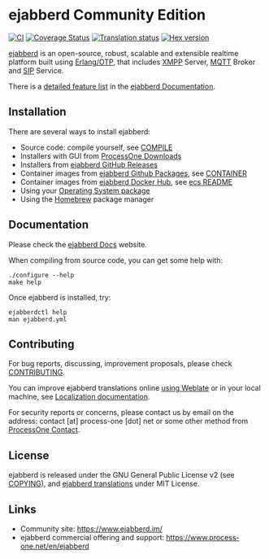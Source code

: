 ejabberd Community Edition
==========================

[![CI](https://github.com/processone/ejabberd/actions/workflows/ci.yml/badge.svg)](https://github.com/processone/ejabberd/actions/workflows/ci.yml)
[![Coverage Status](https://coveralls.io/repos/github/processone/ejabberd/badge.svg?branch=master "Coverage in coveralls.io")](https://coveralls.io/github/processone/ejabberd?branch=master)
[![Translation status](https://hosted.weblate.org/widgets/ejabberd/-/ejabberd-po/svg-badge.svg "Translation status in Weblate")](https://hosted.weblate.org/projects/ejabberd/ejabberd-po/)
[![Hex version](https://img.shields.io/hexpm/v/ejabberd.svg "Hex version")](https://hex.pm/packages/ejabberd)

[ejabberd][home] is an open-source,
robust, scalable and extensible realtime platform built using [Erlang/OTP][erlang],
that includes [XMPP][xmpp] Server, [MQTT][mqtt] Broker and [SIP][sip] Service.

There is a [detailed feature list][features] in the [ejabberd Documentation][docs].

[home]: https://ejabberd.im/
[erlang]: https://www.erlang.org/
[xmpp]: https://xmpp.org/
[mqtt]: https://mqtt.org/
[sip]: https://en.wikipedia.org/wiki/Session_Initiation_Protocol
[docs]: https://docs.ejabberd.im
[features]: https://docs.ejabberd.im/admin/introduction/


Installation
------------

There are several ways to install ejabberd:
* Source code: compile yourself, see [COMPILE](COMPILE.md)
* Installers with GUI from [ProcessOne Downloads][p1dl]
* Installers from [ejabberd GitHub Releases][ghr]
* Container images from [ejabberd Github Packages][ghp], see [CONTAINER](CONTAINER.md)
* Container images from [ejabberd Docker Hub][dhecs], see [ecs README][edhreadme]
* Using your [Operating System package][osp]
* Using the [Homebrew][hb] package manager

[p1dl]: https://www.process-one.net/en/ejabberd/downloads/
[ghr]: https://github.com/processone/ejabberd/releases
[osp]: https://docs.ejabberd.im/admin/installation/#operating-system-packages
[ghp]: https://github.com/processone/ejabberd/pkgs/container/ejabberd
[dhecs]: https://hub.docker.com/r/ejabberd/ecs/
[edhreadme]: https://github.com/processone/docker-ejabberd/tree/master/ecs#readme
[hb]: https://docs.ejabberd.im/admin/installation/#homebrew


Documentation
-------------

Please check the [ejabberd Docs][docs] website.

When compiling from source code, you can get some help with:

    ./configure --help
    make help

Once ejabberd is installed, try:

    ejabberdctl help
    man ejabberd.yml


Contributing
------------

For bug reports, discussing, improvement proposals, please check
[CONTRIBUTING](CONTRUBUTING.md).

You can improve ejabberd translations online
[using Weblate](https://hosted.weblate.org/projects/ejabberd/ejabberd-po/)
or in your local machine, see
[Localization documentation](https://docs.ejabberd.im/developer/extending-ejabberd/localization/).

For security reports or concerns, please contact us by email
on the address: contact [at] process-one [dot] net
or some other method from [ProcessOne Contact](https://www.process-one.net/en/company/contact/).


License
-------

ejabberd is released under the GNU General Public License v2 (see [COPYING](COPYING.md)),
and [ejabberd translations](https://github.com/processone/ejabberd-po/) under MIT License.


Links
-----

- Community site: https://www.ejabberd.im/
- ejabberd commercial offering and support: https://www.process-one.net/en/ejabberd
